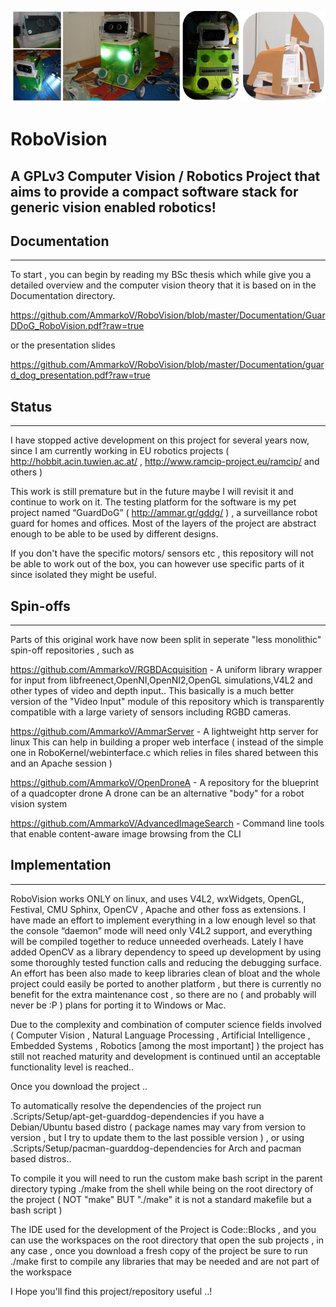 ![AmmarServer](https://raw.githubusercontent.com/AmmarkoV/RoboVision/master/Documentation/gddgbanner.png)

# RoboVision
## A GPLv3 Computer Vision / Robotics Project that aims to provide a compact software stack for generic vision enabled robotics!

## Documentation
------------------------------------------------------------------ 

To start , you can begin by reading my BSc thesis which while give you a detailed overview and the computer vision theory that it is based on in the Documentation directory.  

https://github.com/AmmarkoV/RoboVision/blob/master/Documentation/GuarDDoG_RoboVision.pdf?raw=true

or the presentation slides

https://github.com/AmmarkoV/RoboVision/blob/master/Documentation/guard_dog_presentation.pdf?raw=true


## Status
------------------------------------------------------------------ 

I have stopped active development on this project for several years now, since I am currently working in EU robotics projects ( http://hobbit.acin.tuwien.ac.at/ , http://www.ramcip-project.eu/ramcip/ and others ) 

This work is still premature but  in the future maybe I will revisit it and continue to work on it.
The testing platform for the software is my pet project named “GuardDoG” ( http://ammar.gr/gddg/ ) , a surveillance robot guard for homes and offices. Most of the layers of the project are abstract enough to be able to be used by different designs.

If you don't have the specific motors/ sensors etc , this repository will not be able to work out of the box, you can however use specific parts of it since isolated they might be useful.


## Spin-offs
------------------------------------------------------------------ 

Parts of this original work have now been split in seperate "less monolithic" spin-off repositories , such as 

https://github.com/AmmarkoV/RGBDAcquisition - A uniform library wrapper for input from libfreenect,OpenNI,OpenNI2,OpenGL simulations,V4L2 and other types of video and depth input.. 
This basically is a much better version of the "Video Input" module of this repository which is transparently compatible with a large variety of sensors including RGBD cameras.

https://github.com/AmmarkoV/AmmarServer - A lightweight http server for linux 
This can help in building a proper web interface ( instead of the simple one in RoboKernel/webinterface.c which relies in files shared between this and an Apache session )  

https://github.com/AmmarkoV/OpenDroneA - A repository for the blueprint of a quadcopter drone
A drone can be an alternative "body" for a robot vision system 

https://github.com/AmmarkoV/AdvancedImageSearch - Command line tools that enable content-aware image browsing from the CLI

## Implementation
------------------------------------------------------------------ 

RoboVision works ONLY on linux, and uses V4L2, wxWidgets, OpenGL, Festival, CMU Sphinx, OpenCV , Apache and other foss as extensions.
I have made an effort to implement everything in a low enough level so that the console “daemon” mode will need only V4L2 support, and everything will be compiled together to reduce unneeded overheads.
Lately I have added OpenCV as a library dependency to speed up development by using some thoroughly tested function calls and reducing the debugging surface. 
An effort has been also made to keep libraries clean of bloat and the whole project could easily be ported to another platform , but there is currently no benefit for the extra maintenance cost , so there are no ( and probably will never be :P ) plans for porting it to Windows or Mac.   

Due to the complexity and combination of computer science fields involved ( Computer Vision , Natural Language Processing , Artificial Intelligence , Embedded Systems , Robotics [among the most important] ) the project has still not reached maturity and development is continued until an acceptable functionality level is reached..

Once you download the project ..

To automatically resolve the dependencies of the project run .Scripts/Setup/apt-get-guarddog-dependencies if you have a Debian/Ubuntu based distro ( package names may vary from version to version  , but I try to update them to the last possible version ) , or using .Scripts/Setup/pacman-guarddog-dependencies for Arch and pacman based distros.. 

To compile it you will need to run the custom make bash script in the parent directory typing ./make from the shell while being on the root directory of the project ( NOT "make" BUT "./make" it is not a standard makefile but a bash script  ) 

The IDE used for the development of the Project is  Code::Blocks , and you can use the workspaces on the root directory that open the sub projects , in any case , once you download a fresh copy of the project be sure to run ./make first to compile any libraries that may be needed and are not part of the workspace
 

I Hope you'll find this project/repository useful ..!
